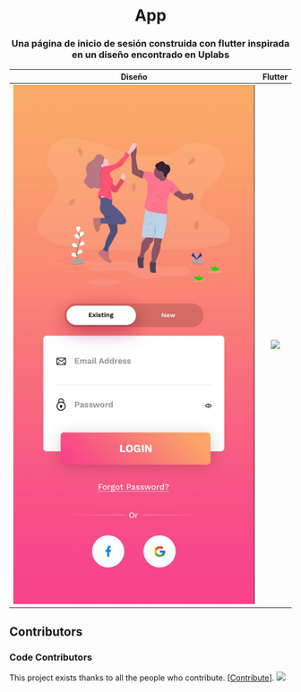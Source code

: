 <h1 align="center">App</h1>

<h3 align="center">
 Una página de inicio de sesión construida con flutter inspirada en un diseño encontrado en Uplabs
</h3>

Diseño        |  Flutter
:-------------------------:|:-------------------------:
![original-design](./github/template.jpg)  |   ![](./github/login.gif)

## Contributors

### Code Contributors

This project exists thanks to all the people who contribute. [[Contribute](CONTRIBUTING.md)].
<a href="https://github.com/huextrat/TheGorgeousLogin/graphs/contributors"><img src="https://opencollective.com/TheGorgeousLogin/contributors.svg?width=890&button=false" /></a>

